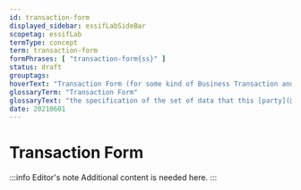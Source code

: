 ```yaml
---
id: transaction-form
displayed_sidebar: essifLabSideBar
scopetag: essifLab
termType: concept
term: transaction-form
formPhrases: [ "transaction-form{ss}" ]
status: draft
grouptags:
hoverText: "Transaction Form (for some kind of Business Transaction and some Party): the specification of the set of data that this Party needs to (a) commit to a (proposed) Business Transaction of that kind, (b) fulfill its duties/Obligations and (c) escalate if necessary."
glossaryTerm: "Transaction Form"
glossaryText: "the specification of the set of data that this [party](@) needs to (a) commit to a (proposed) [business transaction](transaction@) of that kind, (b) fulfill its duties/[obligation](@) and (c) escalate if necessary."
date: 20210601
---
```


# Transaction Form

:::info Editor's note
Additional content is needed here.
:::
